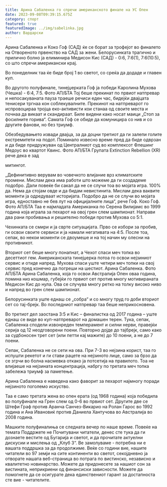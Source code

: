 ```yaml
---
title: Арина Сабаленка го спречи американското финале на УС Опен
date: 2023-09-08T09:39:15.675Z
category: спорт
featured: true
featuredImage: ../img/sabelinka.jpg
author: Вардарски
---
```

Арина Сабаленка и Коко Гоф (САД) ќе се борат за трофејот во финалето на Отвореното првенство на САД за жени. Белорусинката трагично и прилично болно ја елиминира Медисон Кис (САД) - 0:6, 7:6(1), 7:6(10:5), со што спречи американски крај.

Во понеделник таа ќе биде број 1 во светот, со среќа да додаде и главен куп.

Во другото полуфинале, тинејџерката Гоф ја победи Каролина Мухова (Чешка) - 6:4, 7:5.
   Фото АП/БТА
Тој беше прекинат по првиот натпревар и непосакуваната пауза траеше речиси еден час, бидејќи двајцата тенисери тргнаа кон соблекувалните. Прекинот на натпреварот го испровоцираа тројца еко-активисти кои станаа од своите места и почнаа да викаат и скандираат. Биле видени како носат маици „Стоп за фосилните горива“. Самата Гоф се обиде да комуницира со нив и со другите фанови, но без триумф.

Обезбедувањето извади двајца, за да доцни третиот да ги залепи голите екстремитети на подот. Поминало извесно време пред да биде одврзан и да биде придружуван од Централниот суд во комплексот Флешинг Медоус во квартот Квинс.
   Фото АП/БТА
Групата Extinction Rebellion (XR) рече дека е зад

митингот.

„Дефинитивно верувам во човечкото влијание врз климатските промени. Мислам дека има работи што можеме да ги создадеме подобро. Дали повеќе би сакал да не се случи тоа во мојата игра. 100% да. Нема да стојам овде и да бидам невистинита. Мислам дека ваквите моменти ја одредуваат историјата. Подобро да не се случи во мојата игра, едноставно не бев лут на официјалните лица“, рече Гоф.
   Коко Гоф. Фото АП/БТА
Таа е најмладата Американка по Серена Вилијамс во 1999 година која играла за пехарот на овој грен слем шампионат. Направи два рани пробивања и решително победи против Мухова со 5:1.

Чехинката се смири и ја сврте ситуацијата. Прво се избори за пробив, ги освои своите сервиси и ја намали негативата на 4:5. После тоа, сепак, во некои моменти се двоумеше и на тој начин му олесни на противникот.

Вториот сет беше многу понапнат, а Чехот спаси меч топка во десеттиот гем. Американската тинејџерка потоа го освои нејзиниот сервис и отиде напред. Мухова спаси уште четири меч топки на свој сервис пред конечно да погреши на шестиот.
   Арина Сабаленка. Фото АП/БТА
Арина Сабаленка, која го освои Австралија Опен оваа година, помина низ кошмар, губејќи го првиот сет против многу мотивираната Медисон Кис до нула. Ова се случува многу ретко на толку високо ниво и напред во грен слем шампионат.

Белорусинката уште еднаш се „собра“ и со многу труд го доби вториот сет со тај-брејк. Во последниот натпревар таа беше неприкосновена.

Во третиот дел заостана 3:5 и Кис – финалистка од 2017 година – уште еднаш се виде во куп-натпреварот на домашен терен. Тука, сепак, Сабаленка сподели извонреден темперамент и силни нерви, правејќи серија од 12 неодговорени поени. Повторно дојде до тајбрејк, само како за судбоносен трет сет (или петти кај мажите) до 10 поени, а не до 7 поени.

Сепак, Сабаленка не се сети на ова. При 7-3 во нејзина корист, таа го испушти рекетот и ги стави рацете на нејзиното лице, само за брзо да се згрчи во болна насмевка откако ја потсетија на правилото. Тоа не влијаеше на нејзината концентрација, набргу по третата меч топка забележа триумф за паметење.

Арина Сабаленка е наведена како фаворит за пехарот најмногу поради нејзиното поголемо искуство.

Таа е само третата жена во опен ерата (од 1968 година) која победила во полуфинале на Грен слем од 0-6 во првиот сет. Другите две се Штефи Граф против Аранча Санчез-Викарио на Ролан Гарос во 1992 година и Ана Ивановиќ против Даниела Хантучова во Австралија во 2008 година.

Машките полуфиналиња се следната вечер по наше време.
Повеќе на темата Поддржете не
Почитувани читатели, денес сте тука да ги дознаете вестите од Бугарија и светот, и да прочитате актуелни дискусии и мислења од „Клуб З“. Ве замолуваме - потребна ни е вашата поддршка за да продолжиме. Веќе со години вие, нашите читатели во 97 земји на сите континенти во светот, секојдневно ја отворате нашата веб-страница во потрага по вистинско, независно и квалитетно новинарство. Можете да придонесете за нашиот сон за вистината, неприкриени од финансиски зависности. Можете да помогнете да се осигурате дека единствениот гарант за достапноста сте вие ​​- читателите.